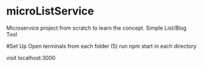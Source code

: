 # microListService
Microservice project from scratch to learn the concept. Simple List/Blog Tool

#Set Up
Open terminals from each folder (5)
run npm start in each directory

visit localhost:3000